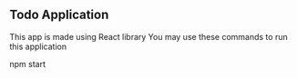 Todo Application
--------------------
This app is made using React library
You may use these commands to run this application

npm start
